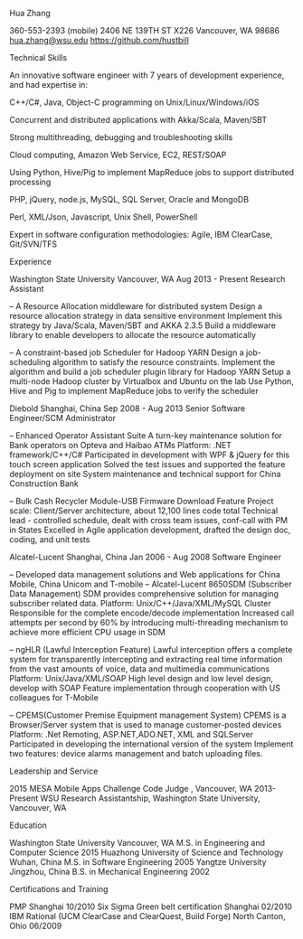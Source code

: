 

Hua Zhang	

360-553-2393 (mobile)
2406 NE 139TH ST X226 Vancouver, WA 98686	
hua.zhang@wsu.edu
https://github.com/hustbill


Technical Skills

An innovative software engineer with 7 years of development experience, and had expertise in:

C++/C#, Java, Object-C programming on Unix/Linux/Windows/iOS

Concurrent and distributed applications with Akka/Scala, Maven/SBT

Strong multithreading, debugging and troubleshooting skills

Cloud computing, Amazon Web Service, EC2, REST/SOAP

Using Python, Hive/Pig to implement MapReduce jobs to support distributed processing

PHP, jQuery, node.js, MySQL, SQL Server, Oracle and MongoDB

Perl, XML/Json, Javascript, Unix Shell, PowerShell

Expert in software configuration methodologies: Agile, IBM ClearCase, Git/SVN/TFS

Experience

Washington State University         Vancouver, WA Aug 2013 - Present
Research Assistant
	
– A Resource Allocation middleware for distributed system
Design a resource allocation strategy in data sensitive environment
Implement this strategy by Java/Scala, Maven/SBT and AKKA 2.3.5
Build a middleware library to enable developers to allocate the resource automatically

–  A constraint-based job Scheduler for Hadoop YARN
Design a job-scheduling algorithm to satisfy the resource constraints.
Implement the algorithm and build a job scheduler plugin library for Hadoop YARN
Setup a multi-node Hadoop cluster by Virtualbox and Ubuntu on the lab
Use Python, Hive and Pig to implement MapReduce jobs to verify the scheduler


Diebold                            Shanghai, China Sep 2008 - Aug 2013
Senior Software Engineer/SCM Administrator	

– Enhanced Operator Assistant Suite
A turn-key maintenance solution for Bank operators on Opteva and Haibao ATMs
Platform: .NET framework/C++/C#
Participated in development with WPF & jQuery for this touch screen application
Solved the test issues and supported the feature deployment on site
System maintenance and technical support for China Construction Bank

– Bulk Cash Recycler Module-USB Firmware Download Feature
Project scale: Client/Server architecture, about 12,100 lines code total
Technical lead - controlled schedule, dealt with cross team issues, conf-call with PM in States
Excelled in Agile application development, drafted the design doc, coding, and unit tests

Alcatel-Lucent           Shanghai, China   Jan 2006 - Aug 2008
Software Engineer	

– Developed data management solutions and Web applications for China Mobile, China Unicom and T-mobile
– Alcatel-Lucent 8650SDM (Subscriber Data Management)
SDM provides comprehensive solution for managing subscriber related data.
Platform:  Unix/C++/Java/XML/MySQL Cluster
Responsible for the complete encode/decode implementation 
Increased call attempts per second by 60% by introducing multi-threading mechanism to achieve more efficient CPU usage in SDM

– ngHLR (Lawful Interception Feature)
Lawful interception offers a complete system for transparently intercepting and extracting real
time information from the vast amounts of voice, data and multimedia communications
Platform:    Unix/Java/XML/SOAP
High level design and low level design, develop with SOAP
Feature implementation through cooperation with US colleagues for T-Mobile

–  CPEMS(Customer Premise Equipment management System)
CPEMS is a Browser/Server system that is used to manage customer-posted devices
Platform: .Net Remoting, ASP.NET,ADO.NET, XML and SQLServer
Participated in developing the international version of the system
Implement two features: device alarms management and batch uploading files.


Leadership and Service

2015 MESA Mobile Apps Challenge Code Judge , Vancouver, WA
2013-Present WSU Research Assistantship, Washington State University, Vancouver, WA


Education

Washington State University	Vancouver, WA
M.S. in Engineering and Computer Science	2015
Huazhong University of Science and Technology	Wuhan, China
M.S. in Software Engineering	2005
Yangtze University	Jingzhou, China
B.S. in Mechanical Engineering	2002

Certifications and Training

PMP    Shanghai 10/2010
Six Sigma Green belt certification  Shanghai 02/2010
IBM Rational (UCM ClearCase and ClearQuest, Build Forge)   North Canton, Ohio 06/2009
